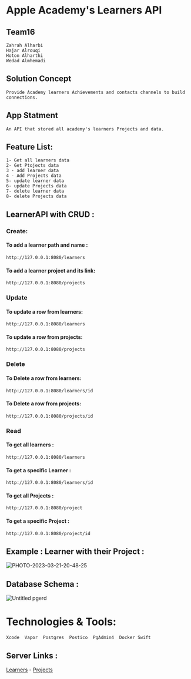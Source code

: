 # Apple Academy's Learners API
## Team16
````
Zahrah Alharbi 
Hajar Alrouqi 
Hoton Alharthi 
Wedad Almhemadi 
````

## Solution Concept 

```
Provide Academy learners Achievements and contacts channels to build connections.
```
## App Statment 

```
An API that stored all academy's learners Projects and data.
```

## Feature List:
```
1- Get all learners data
2- Get Ptojects data
3 - add learner data
4 - Add Projects data
5- update learner data
6- update Projects data
7- delete learner data
8- delete Projects data
```

## LearnerAPI with CRUD :

### Create:
#### To add a learner path and name :
``` 
http://127.0.0.1:8080/learners
```

#### To add a learner project and its link:
``` 
http://127.0.0.1:8080/projects
```
### Update 

#### To update a row from learners:
 ``` 
http://127.0.0.1:8080/learners
 ```
 #### To update a row from projects:
 ``` 
http://127.0.0.1:8080/projects
 ```
 
 ### Delete  

#### To Delete a row from learners:
 ``` 
http://127.0.0.1:8080/learners/id
 ```
 #### To Delete a row from projects:
 ``` 
http://127.0.0.1:8080/projects/id
 ```
 
### Read 
#### To get all learners :
``` 
http://127.0.0.1:8080/learners
```
#### To get a specific Learner :
``` 
http://127.0.0.1:8080/learners/id
``` 
#### To get all Projects :
``` 
http://127.0.0.1:8080/project
```
#### To get a specific Project :
``` 
http://127.0.0.1:8080/project/id
``` 

## Example : Learner with their Project :
![PHOTO-2023-03-21-20-48-25](https://user-images.githubusercontent.com/116794510/226701732-ad73e9a0-1abf-4026-9ca1-815450d98c9d.jpg)

## Database Schema : 
![Untitled pgerd](https://user-images.githubusercontent.com/116794510/226705031-976194aa-4f9b-4159-9d38-cddace3d55a5.png)


# Technologies & Tools: 
`
Xcode 
Vapor 
Postgres 
Postico 
PgAdmin4 
Docker
Swift
`

## Server Links : 
[Learners](https://apple-learners-projects.herokuapp.com/learners) - 
[Projects](https://apple-learners-projects.herokuapp.com/projects) 
